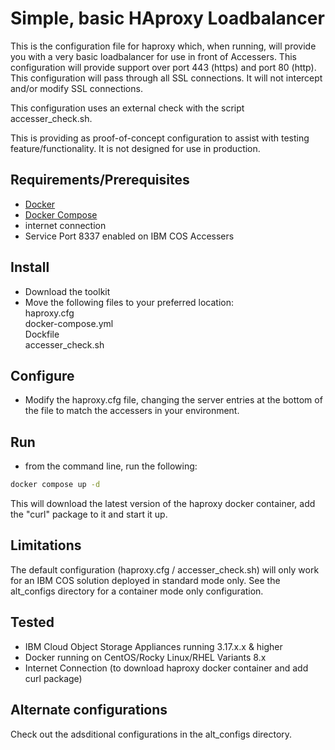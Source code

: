 # Simple, basic HAproxy Loadbalancer

This is the configuration file for haproxy which, when running, will provide you with a very basic loadbalancer for use in front of Accessers.  This configuration will provide support over port 443 (https) and port 80 (http).  This configuration will pass through all SSL connections.  It will not intercept and/or modify SSL connections.

This configuration uses an external check with the script accesser_check.sh.

This is providing as proof-of-concept configuration to assist with testing feature/functionality.  It is not designed for use in production.

## Requirements/Prerequisites

* [Docker](https://www.docker.com/)
* [Docker Compose](https://docs.docker.com/compose/)
* internet connection
* Service Port 8337 enabled on IBM COS Accessers

## Install

* Download the toolkit
* Move the following files to your preferred location:  
   haproxy.cfg  
   docker-compose.yml  
   Dockfile  
   accesser_check.sh  

## Configure

* Modify the haproxy.cfg file, changing the server entries at the bottom of the file to match the accessers in your environment.

## Run

* from the command line, run the following:

```bash
docker compose up -d
```

This will download the latest version of the haproxy docker container, add the "curl" package to it and start it up.

## Limitations

The default configuration (haproxy.cfg / accesser_check.sh) will only work for an IBM COS solution deployed in standard mode only.  See the alt_configs directory for a container mode only configuration.

## Tested

* IBM Cloud Object Storage Appliances running 3.17.x.x & higher
* Docker running on CentOS/Rocky Linux/RHEL Variants 8.x
* Internet Connection (to download haproxy docker container and add curl package)

## Alternate configurations

Check out the adsditional configurations in the alt_configs directory.
